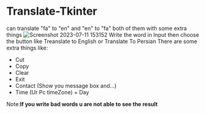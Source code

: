 # Translate-Tkinter
can translate "fa" to "en" and "en" to "fa" both of them with some extra things
![Screenshot 2023-07-11 153152](https://github.com/Hosein-Stephen/Translate-Tkinter/assets/108404116/4b4d6d67-318e-4c21-9bc4-befdb307594e)
Write the word in Input then choose the button like Treanslate to English or Translate To Persian
There are some extra things like:
* Cut
* Copy
* Clear
* Exit
* Contact (Show you message box and...)
* Time (Ur Pc timeZone) + Day

Note:**If you write bad words u are not able to see the result**
